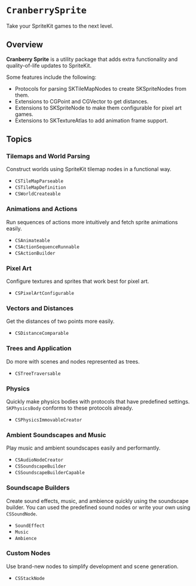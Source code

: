 # ``CranberrySprite``

Take your SpriteKit games to the next level.

## Overview

**Cranberry Sprite** is a utility package that adds extra functionality
and quality-of-life updates to SpriteKit.

Some features include the following:

- Protocols for parsing SKTileMapNodes to create SKSpriteNodes from them.
- Extensions to CGPoint and CGVector to get distances.
- Extensions to SKSpriteNode to make them configurable for pixel art games.
- Extensions to SKTextureAtlas to add animation frame support.

## Topics

### Tilemaps and World Parsing

Construct worlds using SpriteKit tilemap nodes in a functional way.

- ``CSTileMapParseable``
- ``CSTileMapDefinition``
- ``CSWorldCreateable``

### Animations and Actions

Run sequences of actions more intuitively and fetch sprite animations easily.

- ``CSAnimateable``
- ``CSActionSequenceRunnable``
- ``CSActionBuilder``

### Pixel Art

Configure textures and sprites that work best for pixel art.

- ``CSPixelArtConfigurable``

### Vectors and Distances

Get the distances of two points more easily.

- ``CSDistanceComparable``

### Trees and Application

Do more with scenes and nodes represented as trees.

- ``CSTreeTraversable``

### Physics

Quickly make physics bodies with protocols that have predefined settings.
`SKPhysicsBody` conforms to these protocols already.

- ``CSPhysicsImmovableCreator``

### Ambient Soundscapes and Music

Play music and ambient soundscapes easily and performantly.

- ``CSAudioNodeCreator``
- ``CSSoundscapeBuilder``
- ``CSSoundscapeBuilderCapable``

### Soundscape Builders

Create sound effects, music, and ambience quickly using the soundscape builder.
You can used the predefined sound nodes or write your own using ``CSSoundNode``.

- ``SoundEffect``
- ``Music``
- ``Ambience``

### Custom Nodes

Use brand-new nodes to simplify development and scene generation.

- ``CSStackNode``
